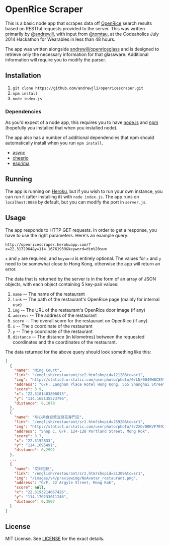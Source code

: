 # OpenRice Scraper

This is a basic node app that scrapes data off [OpenRice](http://www.openrice.com.hk/)
search results based on RESTful requests provided to the server. This was written
primarily by [@andrewjli](https://github.com/andrewjli), with input from [@tomtau](https://github.com/tomtau),
at the Codeaholics July 2014 Hackathon for Wearables in less than 48 hours.

The app was written alongside [andrewjli/openriceglass](https://github.com/andrewjli/openriceglass)
and is designed to retrieve only the necessary information for that glassware.
Additional information will require you to modify the parser.

## Installation
1. `git clone https://github.com/andrewjli/openricescraper.git`
2. `npm install`
3. `node index.js`

### Dependencies
As you'd expect of a node app, this requires you to have [node.js](http://nodejs.org/)
and [npm](https://www.npmjs.org/) (hopefully you installed that when you installed node).

The app also has a number of additional dependencies that npm should automatically
install when you run `npm install`.
* [async](https://github.com/caolan/async)
* [cheerio](https://github.com/cheeriojs/cheerio)
* [esprima](https://github.com/ariya/esprima)

## Running
The app is running on [Heroku](http://openricescraper.herokuapp.com/), but if
you wish to run your own instance, you can run it (after installing it) with
`node index.js`. The app runs on `localhost:8888` by default, but you can modify
the port in `server.js`.

## Usage
The app responds to HTTP GET requests. In order to get a response, you have to use
the right parameters. Here's an example query:

`http://openricescraper.herokuapp.com/?x=22.3172964&y=114.16761939&keyword=dim%20sum`

`x` and `y` are required, and `keyword` is entirely optional. The values for `x`
and `y` need to be somewhat close to Hong Kong, otherwise the app will return an
error.

The data that is returned by the server is in the form of an array of JSON objects,
with each object containing 5 key-pair values:

1. `name`     -- The name of the restaurant
1. `link`     -- The path of the restaurant's OpenRice page (mainly for internal use)
1. `img`      -- The URL of the restaurant's OpenRice door image (if any)
1. `address`  -- The address of the restaurant
1. `score`    -- The overall score for the restaurant on OpenRice (if any)
1. `x`        -- The x coordinate of the restaurant
1. `y`        -- The y coordinate of the restaurant
1. `distance` -- The distance (in kilometres) between the requested coordinates and the coordinates of the restaurant.

The data returned for the above query should look something like this:
```JSON
[
  {
    "name": "Ming Court",
    "link": "/english/restaurant/sr2.htm?shopid=12120&tc=sr1",
    "img": "http://static2.orstatic.com/userphoto/photo/0/LN/0049W8C8974CE8D28C6C4An.jpg",
    "address": "6/F, Langham Place Hotel Hong Kong, 555 Shanghai Street, Mong Kok",
    "score": 3.9,
    "x": "22.3181403808015",
    "y": "114.168135523796",
    "distance": 0.1078
  },
  {
    "name": "珍心素食豆漿豆腐花專門店",
    "link": "/english/restaurant/sr2.htm?shopid=25920&tc=sr1",
    "img": "http://static1.orstatic.com/userphoto/photo/3/2XO/00KVF7E9279BF3D5F50D31n.jpg",
    "address": "Shop C, G/F, 124-128 Portland Street, Mong Kok",
    "score": 3.7,
    "x": "22.3152833",
    "y": "114.1695491",
    "distance": 0.2992
  },
  ...
  {
    "name": "文財包點",
    "link": "/english/restaurant/sr2.htm?shopid=51309&tc=sr1",
    "img": "/images/v4/previewimg/NoAvatar_restaurant.png",
    "address": "G/F, 22 Argyle Street, Mong Kok",
    "score": null,
    "x": "22.3193214667426",
    "y": "114.170233011246",
    "distance": 0.3507
  }
]
```

## License
MIT License. See [LICENSE](./LICENSE) for the exact details.
